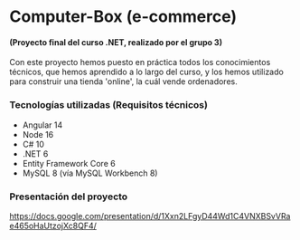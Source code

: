 # Computer-Box (e-commerce)
#### (Proyecto final del curso .NET, realizado por el grupo 3)

Con este proyecto hemos puesto en práctica todos los conocimientos técnicos, que hemos aprendido a lo largo del curso, y los hemos utilizado para construir una tienda 'online', la cuál vende ordenadores.

### Tecnologías utilizadas (Requisitos técnicos)
- Angular 14
- Node 16
- C# 10
- .NET 6
- Entity Framework Core 6
- MySQL 8 (vía MySQL Workbench 8)

### Presentación del proyecto
https://docs.google.com/presentation/d/1Xxn2LFgyD44Wd1C4VNXBSvVRae465oHaUtzojXc8QF4/
